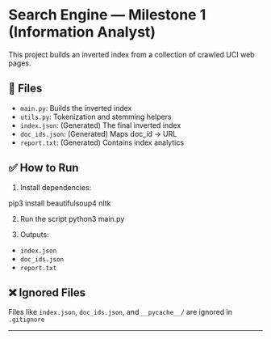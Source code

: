 # Search Engine — Milestone 1 (Information Analyst)

This project builds an inverted index from a collection of crawled UCI web pages.

## 📁 Files

- `main.py`: Builds the inverted index
- `utils.py`: Tokenization and stemming helpers
- `index.json`: (Generated) The final inverted index
- `doc_ids.json`: (Generated) Maps doc_id → URL
- `report.txt`: (Generated) Contains index analytics

## ✅ How to Run

1. Install dependencies:

pip3 install beautifulsoup4 nltk


2. Run the script
python3 main.py

3. Outputs:
- `index.json`
- `doc_ids.json`
- `report.txt`


## ❌ Ignored Files
Files like `index.json`, `doc_ids.json`, and `__pycache__/` are ignored in `.gitignore`

---